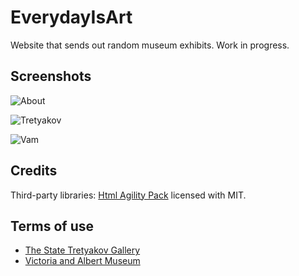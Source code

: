 # EverydayIsArt

Website that sends out random museum exhibits. Work in progress.

## Screenshots

![About](https://github.com/lebedeva-svetlana/EverydayIsArt/assets/91262515/4be25e3d-df19-4124-a35f-2485759ac373)

![Tretyakov](https://github.com/lebedeva-svetlana/EverydayIsArt/assets/91262515/7748670b-c108-493e-ac7c-e2c3ceb63942)

![Vam](https://github.com/lebedeva-svetlana/EverydayIsArt/assets/91262515/384099bb-2ca2-4f8a-b291-c8063f71b384)

## Credits

Third-party libraries: [Html Agility Pack](https://github.com/desandro/masonry](https://github.com/zzzprojects/html-agility-pack)https://github.com/zzzprojects/html-agility-pack) licensed with MIT.

## Terms of use

- [The State Tretyakov Gallery](https://www.tretyakovgallery.ru/about/copirith/)
- [Victoria and Albert Museum](https://www.vam.ac.uk/info/va-websites-terms-conditions)

